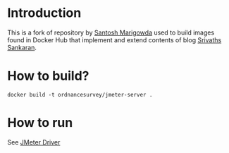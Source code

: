 
# Introduction
This is a fork of repository by [Santosh Marigowda](https://github.com/smarigowda) used to build images found in Docker Hub that implement and extend contents of blog [Srivaths Sankaran](http://srivaths.blogspot.co.uk/2014/08/distrubuted-jmeter-testing-using-docker.html).

# How to build?

```
docker build -t ordnancesurvey/jmeter-server .
```
# How to run
See [JMeter Driver](https://github.com/OrdnanceSurvey/jmeter-driver)
